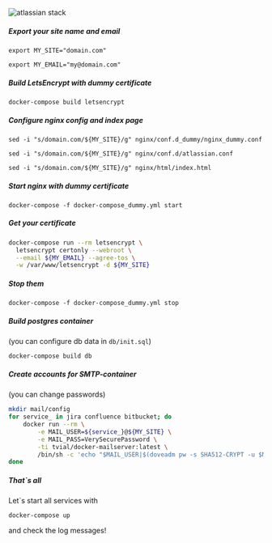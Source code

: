 ![atlassian stack](http://approximatenumber.github.io/images/atlassian_stack.png)

##### Export your site name and email

`export MY_SITE="domain.com"`

`export MY_EMAIL="my@domain.com"`

##### Build LetsEncrypt with dummy certificate

`docker-compose build letsencrypt`

##### Configure nginx config and index page

`sed -i "s/domain.com/${MY_SITE}/g" nginx/conf.d_dummy/nginx_dummy.conf`

`sed -i "s/domain.com/${MY_SITE}/g" nginx/conf.d/atlassian.conf`

`sed -i "s/domain.com/${MY_SITE}/g" nginx/html/index.html`

##### Start nginx with dummy certificate

`docker-compose -f docker-compose_dummy.yml start`

##### Get your certificate

```bash
docker-compose run --rm letsencrypt \
  letsencrypt certonly --webroot \
  --email ${MY_EMAIL} --agree-tos \
  -w /var/www/letsencrypt -d ${MY_SITE}
```
##### Stop them

`docker-compose -f docker-compose_dummy.yml stop`

##### Build postgres container

(you can configure db data in `db/init.sql`)

`docker-compose build db`

##### Create accounts for SMTP-container

(you can change passwords)

```bash
mkdir mail/config
for service_ in jira confluence bitbucket; do
    docker run --rm \
        -e MAIL_USER=${service_}@${MY_SITE} \
        -e MAIL_PASS=VerySecurePassword \
        -ti tvial/docker-mailserver:latest \
        /bin/sh -c 'echo "$MAIL_USER|$(doveadm pw -s SHA512-CRYPT -u $MAIL_USER -p $MAIL_PASS)"' >> config/postfix-accounts.cf
done
```

##### That\`s all

Let\`s start all services with

`docker-compose up`

and check the log messages!
